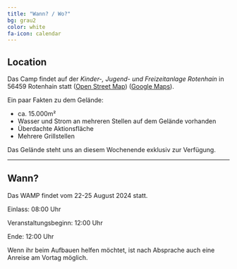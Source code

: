 ```yaml
---
title: "Wann? / Wo?"
bg: grau2
color: white
fa-icon: calendar
---
```



## Location

Das Camp findet auf der *Kinder-, Jugend- und Freizeitanlage Rotenhain* in 56459 Rotenhain statt ([Open Street Map](https://www.openstreetmap.org/directions?from=&to=50.60378%2C7.88173#map=19%2F50.60373%2F7.88126)) ([Google Maps](https://goo.gl/maps/UsNXsGYToGdSgnX86)).

Ein paar Fakten zu dem Gelände:

* ca. 15.000m²
* Wasser und Strom an mehreren Stellen auf dem Gelände vorhanden
* Überdachte Aktionsfläche
* Mehrere Grillstellen

Das Gelände steht uns an diesem Wochenende exklusiv zur Verfügung.

-------------------------

## Wann?

Das WAMP findet vom 22-25 August 2024 statt.

Einlass: 08:00 Uhr

Veranstaltungsbeginn: 12:00 Uhr

Ende: 12:00 Uhr

Wenn ihr beim Aufbauen helfen möchtet, ist nach Absprache auch eine Anreise am Vortag möglich.

